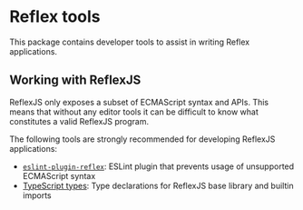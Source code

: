 # Reflex tools

This package contains developer tools to assist in writing Reflex applications.

## Working with ReflexJS

ReflexJS only exposes a subset of ECMAScript syntax and APIs. This means that without any editor tools it can be difficult to know what constitutes a valid ReflexJS program.

The following tools are strongly recommended for developing ReflexJS applications:

- [`eslint-plugin-reflex`](./eslint-plugin-reflex): ESLint plugin that prevents usage of unsupported ECMAScript syntax
- [TypeScript types](./reflex-types): Type declarations for ReflexJS base library and builtin imports
